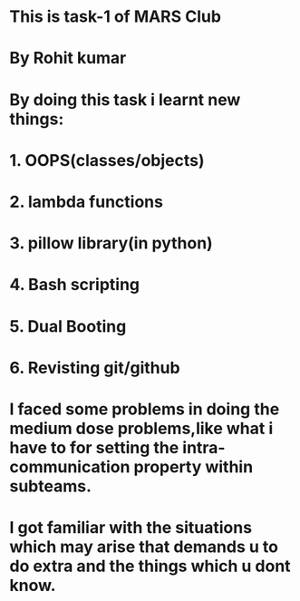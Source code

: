 # This is task-1 of MARS Club

# By Rohit kumar

# By doing this task i learnt new things:
#              1. OOPS(classes/objects)
#              2. lambda functions
#              3. pillow library(in python)
#              4. Bash scripting
#              5. Dual Booting
#              6. Revisting git/github

# I faced some problems in doing the medium dose problems,like what i have to for setting the intra-communication property within subteams.
# I got familiar with the situations which may arise that demands u to do extra and the things which u dont know.